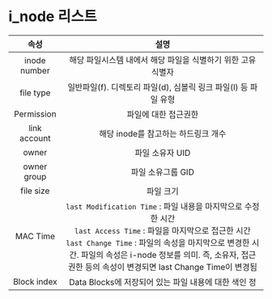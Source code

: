 # i_node 리스트

 |     속성			|                                                                                                                                        설명																																			|
|:------------:	|:----------------------------------------------------------------------------------------------------------------------------------------------------------------------------------------------------------------------------------------------------------------------------------:	|
| inode number	|                                                                                                            해당 파일시스템 내에서 해당 파일을 식별하기 위한 고유 식별자																												|
|   file type	|                                                                                                           일반파일(f). 디렉토리 파일(d), 심볼릭 링크 파일(l) 등 파일 유형																												|
|  Permission	|                                                                                                                                파일에 대한 접근권한																																	|
| link account	|                                                                                                                         해당 inode를 참고하는 하드링크 개수																															|
|     owner		|                                                                                                                                   파일 소유자 UID																																		|
|  owner group	|                                                                                                                                  파일 소유그룹 GID																																	|
|   file size	|                                                                                                                                      파일 크기																																		|
|   MAC Time	| `last Modification Time` : 파일 내용을 마지막으로 수정한 시간<br>`last Access Time` : 파일을 마지막으로 접근한 시간<br>`last Change Time` : 파일의 속성을 마지막으로 변경한 시간. 파일의 속성은 i-node 정보를  의미. 즉, 소유자, 접근권한 등의 속성이 변경되면 last Change Time이 변경됨	|
|  Block index	|                                                                                                                Data Blocks에 저장되어 있는 파일 내용에 대한 색인 정																													|
